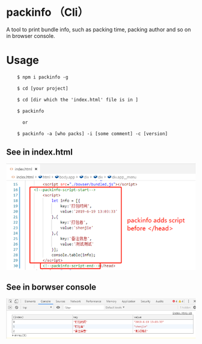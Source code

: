 # packinfo （Cli）

A tool to print bundle info, such as packing time, packing author and so on in browser console.

# Usage

```
    $ npm i packinfo -g
```

```
    $ cd [your project]
```

```
    $ cd [dir which the 'index.html' file is in ]
```

```
    $ packinfo
```

```
      or
```

```
    $ packinfo -a [who packs] -i [some comment] -c [version]
```

## See in index.html
![script](https://github.com/ShenJet/npm-packinfo-cli/blob/master/imgs/packinfo1.png "script in index.html")


## See in borwser console
![console](https://github.com/ShenJet/npm-packinfo-cli/blob/master/imgs/packinfo2.png "log in borwser console")

